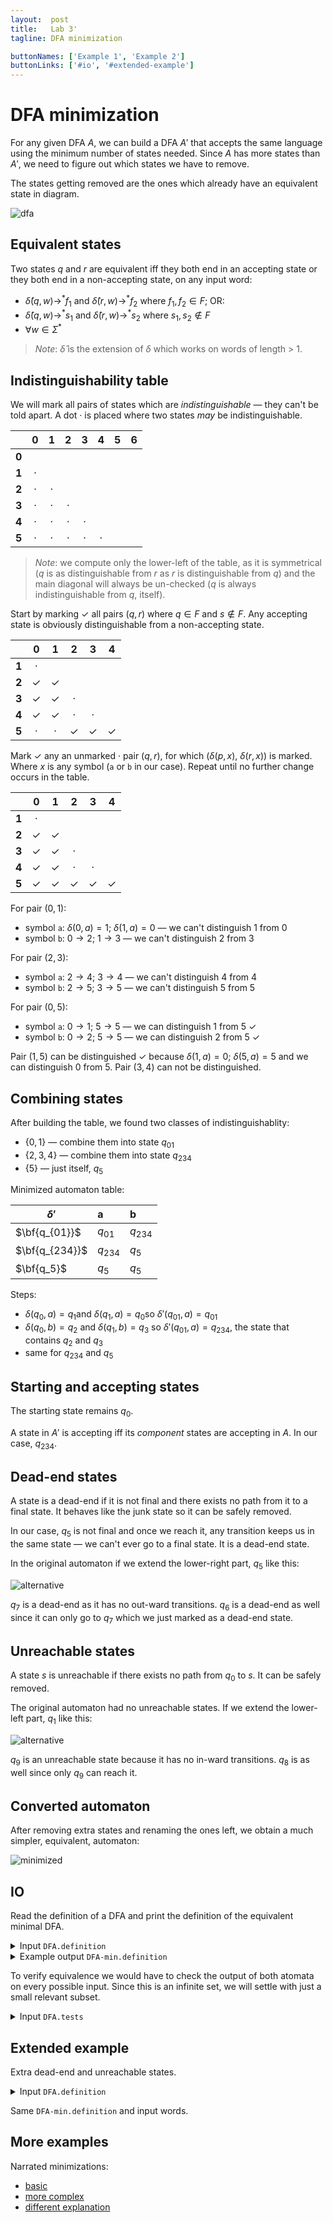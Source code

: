 ```yaml
---
layout:  post
title:   Lab 3'
tagline: DFA minimization

buttonNames: ['Example 1', 'Example 2']
buttonLinks: ['#io', '#extended-example']
---
```



# DFA minimization

For any given DFA $A$, we can build a DFA $A'$ that accepts the same language using the minimum number of states needed. Since $A$ has more states than $A'$, we need to figure out which states we have to remove.

The states getting removed are the ones which already have an equivalent state in diagram.



![dfa](assets/dfa-original.svg)



## Equivalent states

Two states $q$ and $r$ are equivalent iff they both end in an accepting state or they both end in a non-accepting state, on any input word:

- $\hat{\delta}(q, w) \rightarrow^* f_1$ and $\hat{\delta}(r, w) \rightarrow^* f_2$ where $f_1, f_2 \in F$; OR:
- $\hat{\delta}(q, w) \rightarrow^* s_1$ and $\hat{\delta}(r, w) \rightarrow^* s_2$ where $s_1, s_2 \notin F$
- $\forall w \in \Sigma^*$

> *Note*: $\hat{\delta}$ is the extension of $\delta$ which works on words of length > 1.



## Indistinguishability table

We will mark all pairs of states which are *indistinguishable* — they can't be told apart. A dot · is placed where two states *may* be indistinguishable.

|       |  0   |  1   |  2   |  3   |  4   |  5   |  6   |
| ----- | :--: | :--: | :--: | :--: | :--: | :--: | :--: |
| **0** |      |      |      |      |      |      |      |
| **1** |  ·   |      |      |      |      |      |      |
| **2** |  ·   |  ·   |      |      |      |      |      |
| **3** |  ·   |  ·   |  ·   |      |      |      |      |
| **4** |  ·   |  ·   |  ·   |  ·   |      |      |      |
| **5** |  ·   |  ·   |  ·   |  ·   |  ·   |      |      |

> *Note*: we compute only the lower-left of the table, as it is symmetrical ($q$ is as distinguishable from $r$ as $r$ is distinguishable from $q$) and the main diagonal will always be un-checked ($q$ is always indistinguishable from $q$, itself).



Start by marking ✓ all pairs $(q, r)$ where $q \in F$ and $s \notin F$. Any accepting state is obviously distinguishable from a non-accepting state.

|       |  0   |  1   |  2   |  3   |  4   |
| ----- | :--: | :--: | :--: | :--: | :--: |
| **1** |  ·   |      |      |      |      |
| **2** |  ✓   |  ✓   |      |      |      |
| **3** |  ✓   |  ✓   |  ·   |      |      |
| **4** |  ✓   |  ✓   |  ·   |  ·   |      |
| **5** |  ·   |  ·   |  ✓   |  ✓   |  ✓   |



Mark ✓ any an unmarked · pair $(q, r)$, for which $(\delta(p, x), \ \delta(r, x))$ is marked. Where $x$ is any symbol (`a` or `b` in our case). Repeat until no further change occurs in the table.

|       |  0   |  1   |  2   |  3   |  4   |
| ----- | :--: | :--: | :--: | :--: | :--: |
| **1** |  ·   |      |      |      |      |
| **2** |  ✓   |  ✓   |      |      |      |
| **3** |  ✓   |  ✓   |  ·   |      |      |
| **4** |  ✓   |  ✓   |  ·   |  ·   |      |
| **5** |  ✓   |  ✓   |  ✓   |  ✓   |  ✓   |

For pair $(0, 1)$:

- symbol `a`: $\delta(0, a)=1$; $\delta(1, a)=0$ — we can't distinguish 1 from 0
- symbol `b`:  $0 \rightarrow 2$; $1  \rightarrow  3$ — we can't distinguish 2 from 3

For pair $(2, 3)$:

- symbol `a`: $2  \rightarrow  4$; $3  \rightarrow  4$ — we can't distinguish 4 from 4
- symbol `b`: $2  \rightarrow  5$; $3  \rightarrow  5$ — we can't distinguish 5 from 5

For pair $(0, 5)$:

- symbol `a`: $0  \rightarrow  1$; $5  \rightarrow  5$ — we can distinguish 1 from 5 ✓
- symbol `b`: $0  \rightarrow  2$; $5  \rightarrow  5$ — we can distinguish 2 from 5 ✓

Pair $(1, 5)$ can be distinguished ✓ because $\delta(1, a)=0$; $\delta(5, a)=5$ and we can distinguish 0 from 5. Pair $(3, 4)$ can not be distinguished.



## Combining states

After building the table, we found two classes of indistinguishablity:

- $\lbrace 0, 1 \rbrace$ — combine them into state $q_{01}$
- $\lbrace 2, 3, 4 \rbrace$ — combine them into state $q_{234}$
- $\lbrace 5 \rbrace$ — just itself, $q_5$

Minimized automaton table:

| $\delta'$      | a         | b         |
| -------------- | :-------- | :-------- |
| $\bf{q_{01}}$  | $q_{01}$  | $q_{234}$ |
| $\bf{q_{234}}$ | $q_{234}$ | $q_5$     |
| $\bf{q_5}$     | $q_5$     | $q_5$     |

Steps:

- $\delta(q_0, a)=q_1​$ and $\delta(q_1, a)=q_0​$ so $\delta'(q_{01}, a) = q_{01}​$
- $\delta(q_0, b)=q_2$ and $\delta(q_1, b)=q_3$ so $\delta'(q_{01}, a) = q_{234}$, the state that contains $q_2$ and $q_3$
- same for $q_{234}$ and $q_5$




## Starting and accepting states

The starting state remains $q_0$.

A state in $A'$ is accepting iff its *component* states are accepting in $A$. In our case, $q_{234}$.



## Dead-end states

A state is a dead-end if it is not final and there exists no path from it to a final state. It behaves like the junk state so it can be safely removed.

In our case, $q_5$ is not final and once we reach it, any transition keeps us in the same state — we can't ever go to a final state. It is a dead-end state.

In the original automaton if we extend the lower-right part, $q_5$ like this:

![alternative](assets/dfa-alternative.svg)

$q_7$ is a dead-end as it has no out-ward transitions. $q_6$ is a dead-end as well since it can only go to $q_7$ which we just marked as a dead-end state.



## Unreachable states

A state $s$ is unreachable if there exists no path from $q_0$ to $s$. It can be safely removed.

The original automaton had no unreachable states. If we extend the lower-left part, $q_1$ like this:

![alternative](assets/dfa-alternative2.svg)

$q_9$ is an unreachable state because it has no in-ward transitions. $q_8$ is as well since only $q_9$ can reach it.



## Converted automaton

After removing extra states and renaming the ones left, we obtain a much simpler, equivalent, automaton:

![minimized](assets/dfa-minimized.svg)



## IO

Read the definition of a DFA and print the definition of the equivalent minimal DFA.

<details markdown="1"><summary>Input <code>DFA.definition</code></summary>

```
2 3 4
0 a 1
0 b 2
1 a 0
1 b 3
2 a 4
2 b 5
3 a 4
3 b 5
4 a 4
4 b 5
5 a 5
5 b 5
```

Accepting states on the first line; entries in the transition table on subsequent lines.

</details>



<details markdown="1"><summary>Example output <code>DFA-min.definition</code></summary>

```
1
0 a 0
0 b 1
1 a 1
```

The minimal DFA is unique, modulo state names.

</details>



To verify equivalence we would have to check the output of both atomata on every possible input. Since this is an infinite set, we will settle with just a small relevant subset.

<details markdown="1"><summary>Input <code>DFA.tests</code></summary>
<section class="side-by-side">
<div class="half" markdown="1">

```
b
ab
ba
aba
aaabaaa

a
aa
bb
aabb
aabbbaa
```

</div>
<div class="half" markdown="1">

```
1
1
1
1
1

0
0
0
0
0
```

</div>
</section>

Words to test on the converted automaton.

</details>



## Extended example

Extra dead-end and unreachable states.

<details markdown="1"><summary>Input <code>DFA.definition</code></summary>

```
2 3 4
0 a 1
0 b 2
1 a 0
1 b 3
2 a 4
2 b 5
3 a 4
3 b 5
4 a 4
4 b 5
5 a 5

5 b 6
6 b 7

8 a 1
9 a 8
9 b 8
```

</details>

Same `DFA-min.definition` and input words.





## More examples

Narrated minimizations:

- [basic](https://youtu.be/Dx2RJ2DXRYs)
- [more complex](https://www.youtube.com/watch?v=UiXkJUTkp44)
- [different explanation](https://youtu.be/0XaGAkY09Wc)
